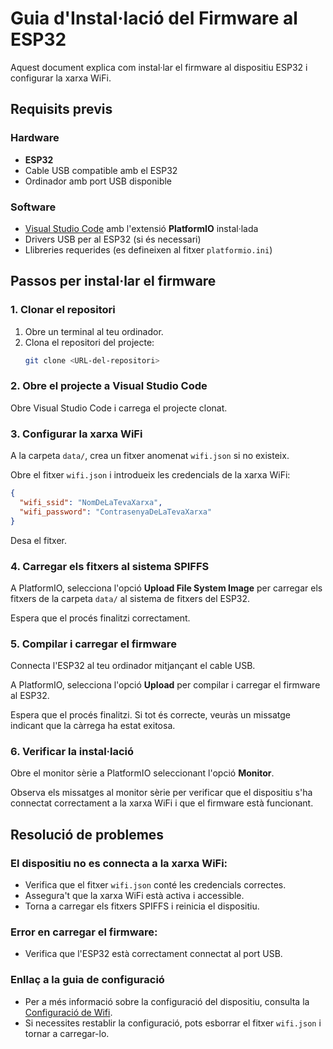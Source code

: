 # Guia d'Instal·lació del Firmware al ESP32

Aquest document explica com instal·lar el firmware al dispositiu ESP32 i configurar la xarxa WiFi.

## Requisits previs

### Hardware
- **ESP32**
- Cable USB compatible amb el ESP32
- Ordinador amb port USB disponible

### Software
- [Visual Studio Code](https://code.visualstudio.com/) amb l'extensió **PlatformIO** instal·lada
- Drivers USB per al ESP32 (si és necessari)
- Llibreries requerides (es defineixen al fitxer `platformio.ini`)

## Passos per instal·lar el firmware

### 1. Clonar el repositori
1. Obre un terminal al teu ordinador.
2. Clona el repositori del projecte:
    ```bash
    git clone <URL-del-repositori>
    ```

### 2. Obre el projecte a Visual Studio Code
Obre Visual Studio Code i carrega el projecte clonat.

### 3. Configurar la xarxa WiFi
A la carpeta `data/`, crea un fitxer anomenat `wifi.json` si no existeix.

Obre el fitxer `wifi.json` i introdueix les credencials de la xarxa WiFi:

```json
{
  "wifi_ssid": "NomDeLaTevaXarxa",
  "wifi_password": "ContrasenyaDeLaTevaXarxa"
}
```

Desa el fitxer.

### 4. Carregar els fitxers al sistema SPIFFS
A PlatformIO, selecciona l'opció **Upload File System Image** per carregar els fitxers de la carpeta `data/` al sistema de fitxers del ESP32.

Espera que el procés finalitzi correctament.

### 5. Compilar i carregar el firmware
Connecta l'ESP32 al teu ordinador mitjançant el cable USB.

A PlatformIO, selecciona l'opció **Upload** per compilar i carregar el firmware al ESP32.

Espera que el procés finalitzi. Si tot és correcte, veuràs un missatge indicant que la càrrega ha estat exitosa.

### 6. Verificar la instal·lació
Obre el monitor sèrie a PlatformIO seleccionant l'opció **Monitor**.

Observa els missatges al monitor sèrie per verificar que el dispositiu s'ha connectat correctament a la xarxa WiFi i que el firmware està funcionant.

## Resolució de problemes

### El dispositiu no es connecta a la xarxa WiFi:
- Verifica que el fitxer `wifi.json` conté les credencials correctes.
- Assegura't que la xarxa WiFi està activa i accessible.
- Torna a carregar els fitxers SPIFFS i reinicia el dispositiu.

### Error en carregar el firmware:
- Verifica que l'ESP32 està correctament connectat al port USB.
### Enllaç a la guia de configuració
- Per a més informació sobre la configuració del dispositiu, consulta la [Configuració de Wifi](../ConfiguracioWifi/README.md).
- Si necessites restablir la configuració, pots esborrar el fitxer `wifi.json` i tornar a carregar-lo.